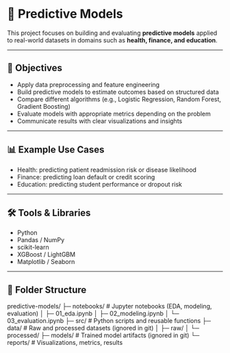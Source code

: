 # 🧠 Predictive Models

This project focuses on building and evaluating **predictive models** applied to real-world datasets in domains such as **health, finance, and education**.

---

## 🎯 Objectives
- Apply data preprocessing and feature engineering  
- Build predictive models to estimate outcomes based on structured data  
- Compare different algorithms (e.g., Logistic Regression, Random Forest, Gradient Boosting)  
- Evaluate models with appropriate metrics depending on the problem  
- Communicate results with clear visualizations and insights  

---

## 📊 Example Use Cases
- Health: predicting patient readmission risk or disease likelihood  
- Finance: predicting loan default or credit scoring  
- Education: predicting student performance or dropout risk  

---

## 🛠 Tools & Libraries
- Python  
- Pandas / NumPy  
- scikit-learn  
- XGBoost / LightGBM  
- Matplotlib / Seaborn  

---

## 📁 Folder Structure
predictive-models/
├─ notebooks/ # Jupyter notebooks (EDA, modeling, evaluation)
│ ├─ 01_eda.ipynb
│ ├─ 02_modeling.ipynb
│ └─ 03_evaluation.ipynb
├─ src/ # Python scripts and reusable functions
├─ data/ # Raw and processed datasets (ignored in git)
│ ├─ raw/
│ └─ processed/
├─ models/ # Trained model artifacts (ignored in git)
└─ reports/ # Visualizations, metrics, results
